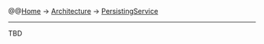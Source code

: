 @@[Home](Home.md) -> [Architecture](Architecture.md) -> [PersistingService](PersistingService.md)

---


TBD